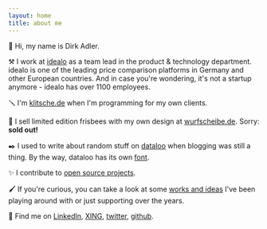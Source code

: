 ```yaml
---
layout: home
title: about me
---
```


👋 Hi, my name is Dirk Adler.

⚒️ I work at [idealo](https://jobs.idealo.com/l/en/uber-uns) as a team lead in the product & technology department. idealo is one of the leading price comparison platforms in Germany and
other European countries. And in case you're wondering, it's not a startup anymore - idealo has over 1100 employees.

🪛 I'm [klitsche.de](https://klitsche.de/) when I'm programming for my own clients.

🥏 I sell limited edition frisbees with my own design at [wurfscheibe.de](https://wurfscheibe.de/). Sorry: __sold out!__

✒️ I used to write about random stuff on [dataloo](https://dataloo.de/) when blogging was still a thing. By the way, dataloo has its own [font](https://dataloo.de/der-dataloo-font).

✨ I contribute to [open source projects](https://dirx.github.io/dirx/open-source-projects/).

🖌️ If you're curious, you can take a look at some [works and ideas](https://dirx.github.io/dirx/selected-works-and-ideas/) I've been playing around with or just supporting over the years.

💛 Find me on [LinkedIn](https://www.linkedin.com/in/dirk-adler-3b484091/), [XING](https://www.xing.com/profile/DirkAlban_Adler), [twitter](https://twitter.com/d_rx), [github](https://github.com/dirx).
